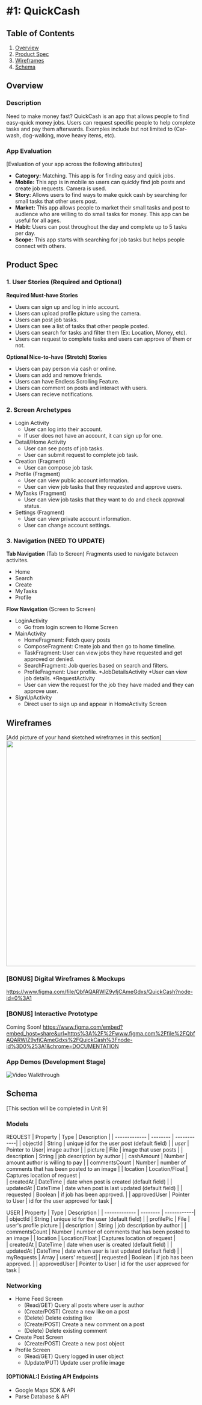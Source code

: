 # #1: QuickCash

## Table of Contents
1. [Overview](#Overview)
1. [Product Spec](#Product-Spec)
1. [Wireframes](#Wireframes)
2. [Schema](#Schema)

## Overview
### Description
Need to make money fast? QuickCash is an app that allows people to find easy-quick money jobs. Users can request specific people to help complete tasks and pay them afterwards. Examples include but not limited to (Car-wash, dog-walking, move heavy items, etc). 

### App Evaluation
[Evaluation of your app across the following attributes]
- **Category:** Matching. This app is for finding easy and quick jobs. 
- **Mobile:** This app is in mobile so users can quickly find job posts and create job requests. Camera is used.
- **Story:** Allows users to find ways to make quick cash by searching for small tasks that other users post.
- **Market:** This app allows people to market their small tasks and post to audience who are willing to do small tasks for money. This app can be useful for all ages. 
- **Habit:** Users can post throughout the day and complete up to 5 tasks per day. 
- **Scope:** This app starts with searching for job tasks but helps people connect with others.

## Product Spec

### 1. User Stories (Required and Optional)

**Required Must-have Stories**

* Users can sign up and log in into account.
* Users can upload profile picture using the camera. 
* Users can post job tasks.
* Users can see a list of tasks that other people posted.
* Users can search for tasks and filter them (Ex: Location, Money, etc).
* Users can request to complete tasks and users can approve of them or not.

**Optional Nice-to-have (Stretch) Stories**
* Users can pay person via cash or online.
* Users can add and remove friends.
* Users can have Endless Scrolling Feature.
* Users can comment on posts and interact with users.
* Users can recieve notifications.

### 2. Screen Archetypes

* Login Activity
   * User can log into their account.
   * If user does not have an account, it can sign up for one.
* Detail/Home Activity
   * User can see posts of job tasks.
   * User can submit request to complete job task.
* Creation (Fragment)
   * User can compose job task.
* Profile (Fragment)
   * User can view public account information.
   * User can view job tasks that they requested and approve users.
* MyTasks (Fragment)
   * User can view job tasks that they want to do and check approval status.
* Settings (Fragment)
   * User can view private account information. 
   * User can change account settings. 

### 3. Navigation (NEED TO UPDATE)

**Tab Navigation** (Tab to Screen)
Fragments used to navigate between activites.

* Home
* Search
* Create
* MyTasks
* Profile

**Flow Navigation** (Screen to Screen)
* LoginActivity
   * Go from login screen to Home Screen
* MainActivity
   * HomeFragment: Fetch query posts
   * ComposeFragment: Create job and then go to home timeline.
   * TaskFragment: User can view jobs they have requested and get approved or denied.
   * SearchFragment: Job queries based on search and filters.
   * ProfileFragment: User profile.
*JobDetailsActivity
  *User can view job details.
*RequestActivity
  * User can view the request for the job they have maded and they can approve user.
* SignUpActivity
   * Direct user to sign up and appear in HomeActivity Screen


## Wireframes
[Add picture of your hand sketched wireframes in this section]
<img src="https://github.com/patrick141/QuickCash/raw/master/IMG_7888.jpg" width=600>

### [BONUS] Digital Wireframes & Mockups
https://www.figma.com/file/QbfAQARWlZ9yfjCAmeGdxs/QuickCash?node-id=0%3A1

### [BONUS] Interactive Prototype
Coming Soon!
https://www.figma.com/embed?embed_host=share&url=https%3A%2F%2Fwww.figma.com%2Ffile%2FQbfAQARWlZ9yfjCAmeGdxs%2FQuickCash%3Fnode-id%3D0%253A1&chrome=DOCUMENTATION

### App Demos (Development Stage)
<img src="https://github.com/patrick141/QuickCash/raw/master/quickcashtest1.gif" width='' title='Video Walkthrough'>

## Schema 
[This section will be completed in Unit 9]
### Models
REQUEST
   | Property      | Type     | Description |
   | ------------- | -------- | ------------|
   | objectId      | String   | unique id for the user post (default field) |
   | _user_        | Pointer to User| image author |
   | picture       | File     | image that user posts |
   | description      | String   | job description by author |
   | cashAmount | Number | amount author is willing to pay |
   | commentsCount | Number   | number of comments that has been posted to an image |
   | location      | Location/Float | Captures location of request |  
   | createdAt     | DateTime | date when post is created (default field) |
   | updatedAt     | DateTime | date when post is last updated (default field) |
   | requested | Boolean | if job has been approved. |
   | approvedUser | Pointer to User | id for the user approved for task |
   
USER
   | Property      | Type     | Description |
   | ------------- | -------- | ------------|
   | objectId      | String   | unique id for the user (default field) |
   | profilePic     | File     | user's profile picture |
   | description      | String   | job description by author |
   | commentsCount | Number   | number of comments that has been posted to an image |
   | location      | Location/Float | Captures location of request |  
   | createdAt     | DateTime | date when user is created (default field) |
   | updatedAt     | DateTime | date when user is last updated (default field) |
   | myRequests | Array | users' request|
   | requested | Boolean | if job has been approved. |
   | approvedUser | Pointer to User | id for the user approved for task |

### Networking
   - Home Feed Screen
      - (Read/GET) Query all posts where user is author
      - (Create/POST) Create a new like on a post
      - (Delete) Delete existing like
      - (Create/POST) Create a new comment on a post
      - (Delete) Delete existing comment
   - Create Post Screen
      - (Create/POST) Create a new post object
   - Profile Screen
      - (Read/GET) Query logged in user object
      - (Update/PUT) Update user profile image
#### [OPTIONAL:] Existing API Endpoints
- Google Maps SDK & API
- Parse Database & API
